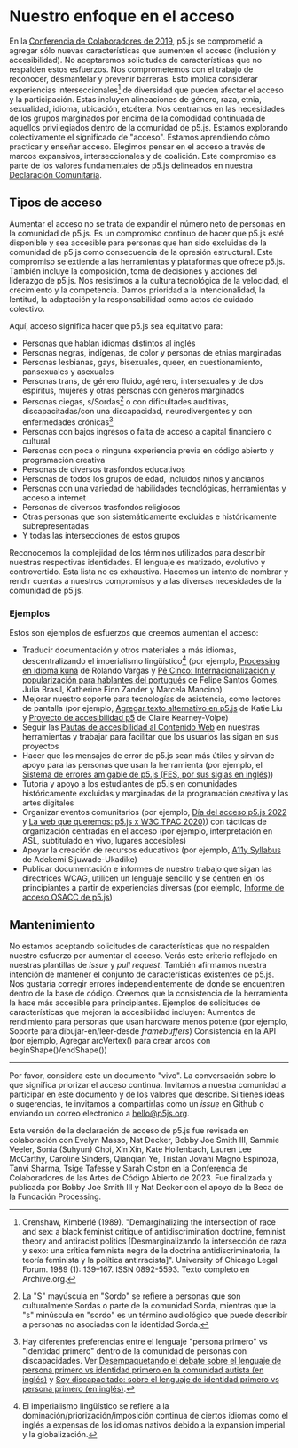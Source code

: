<!-- Lo que significa nuestro compromiso con el acceso para colaboradoras y usuarias de la biblioteca. -->

# Nuestro enfoque en el acceso

En la [Conferencia de Colaboradores de 2019](https://p5js.org/community/contributors-conference-2019.html), p5.js se comprometió a agregar sólo nuevas características que aumenten el acceso (inclusión y accesibilidad). No aceptaremos solicitudes de características que no respalden estos esfuerzos. Nos comprometemos con el trabajo de reconocer, desmantelar y prevenir barreras. Esto implica considerar experiencias interseccionales[^1] de diversidad que pueden afectar el acceso y la participación. Estas incluyen alineaciones de género, raza, etnia, sexualidad, idioma, ubicación, etcétera. Nos centramos en las necesidades de los grupos marginados por encima de la comodidad continuada de aquellos privilegiados dentro de la comunidad de p5.js. Estamos explorando colectivamente el significado de "acceso". Estamos aprendiendo cómo practicar y enseñar acceso. Elegimos pensar en el acceso a través de marcos expansivos, interseccionales y de coalición. Este compromiso es parte de los valores fundamentales de p5.js delineados en nuestra [Declaración Comunitaria](https://p5js.org/community/).

## Tipos de acceso

Aumentar el acceso no se trata de expandir el número neto de personas en la comunidad de p5.js. Es un compromiso continuo de hacer que p5.js esté disponible y sea accesible para personas que han sido excluidas de la comunidad de p5.js como consecuencia de la opresión estructural. Este compromiso se extiende a las herramientas y plataformas que ofrece p5.js. También incluye la composición, toma de decisiones y acciones del liderazgo de p5.js. Nos resistimos a la cultura tecnológica de la velocidad, el crecimiento y la competencia. Damos prioridad a la intencionalidad, la lentitud, la adaptación y la responsabilidad como actos de cuidado colectivo.

Aquí, acceso significa hacer que p5.js sea equitativo para:

- Personas que hablan idiomas distintos al inglés
- Personas negras, indígenas, de color y personas de etnias marginadas
- Personas lesbianas, gays, bisexuales, queer, en cuestionamiento, pansexuales y asexuales
- Personas trans, de género fluido, agénero, intersexuales y de dos espíritus, mujeres y otras personas con géneros marginados
- Personas ciegas, s/Sordas[^2] o con dificultades auditivas, discapacitadas/con una discapacidad, neurodivergentes y con enfermedades crónicas[^3]
- Personas con bajos ingresos o falta de acceso a capital financiero o cultural
- Personas con poca o ninguna experiencia previa en código abierto y programación creativa
- Personas de diversos trasfondos educativos
- Personas de todos los grupos de edad, incluidos niños y ancianos
- Personas con una variedad de habilidades tecnológicas, herramientas y acceso a internet
- Personas de diversos trasfondos religiosos
- Otras personas que son sistemáticamente excluidas e históricamente subrepresentadas
- Y todas las intersecciones de estos grupos

Reconocemos la complejidad de los términos utilizados para describir nuestras respectivas identidades. El lenguaje es matizado, evolutivo y controvertido. Esta lista no es exhaustiva. Hacemos un intento de nombrar y rendir cuentas a nuestros compromisos y a las diversas necesidades de la comunidad de p5.js.


### Ejemplos

Estos son ejemplos de esfuerzos que creemos aumentan el acceso:

- Traducir documentación y otros materiales a más idiomas, descentralizando el imperialismo lingüístico[^4] (por ejemplo, [Processing en idioma kuna](https://medium.com/@ProcessingOrg/culture-as-translation-processing-in-kuna-language-with-rolando-vargas-and-edinson-izquierdo-8079f14851f7) de Rolando Vargas y [Pê Cinco: Internacionalización y popularización para hablantes del portugués](https://medium.com/processing-foundation/translating-p5-js-into-portuguese-for-the-brazilian-community-14b969e77ab1) de Felipe Santos Gomes, Julia Brasil, Katherine Finn Zander y Marcela Mancino)
- Mejorar nuestro soporte para tecnologías de asistencia, como lectores de pantalla (por ejemplo, [Agregar texto alternativo en p5.js](https://medium.com/processing-foundation/adding-alt-text-e2c7684e44f8) de Katie Liu y [Proyecto de accesibilidad p5](https://medium.com/processing-foundation/p5-accessibility-115d84535fa8) de Claire Kearney-Volpe)
- Seguir las [Pautas de accesibilidad al Contenido Web](https://www.w3.org/TR/WCAG21/) en nuestras herramientas y trabajar para facilitar que los usuarios las sigan en sus proyectos
- Hacer que los mensajes de error de p5.js sean más útiles y sirvan de apoyo para las personas que usan la herramienta (por ejemplo, el [Sistema de errores amigable de p5.js (FES, por sus siglas en inglés)](https://github.com/processing/p5.js/blob/main/contributor_docs/friendly_error_system.md))
- Tutoría y apoyo a los estudiantes de p5.js en comunidades históricamente excluidas y marginadas de la programación creativa y las artes digitales
- Organizar eventos comunitarios (por ejemplo, [Día del acceso p5.js 2022](https://p5js.org/community/p5js-access-day-2022.html) y [La web que queremos: p5.js x W3C TPAC 2020)](https://medium.com/processing-foundation/p5-js-x-w3c-tpac-bee4c621a053)) con tácticas de organización centradas en el acceso (por ejemplo, interpretación en ASL, subtitulado en vivo, lugares accesibles)
- Apoyar la creación de recursos educativos (por ejemplo, [A11y Syllabus](http://a11ysyllabus.site/) de Adekemi Sijuwade-Ukadike)
- Publicar documentación e informes de nuestro trabajo que sigan las directrices WCAG, utilicen un lenguaje sencillo y se centren en los principiantes a partir de experiencias diversas (por ejemplo, [Informe de acceso OSACC de p5.js](https://github.com/processing/OSACC-p5.js-Access-Report))



## Mantenimiento

No estamos aceptando solicitudes de características que no respalden nuestro esfuerzo por aumentar el acceso. Verás este criterio reflejado en nuestras plantillas de _issue_ y _pull request_. También afirmamos nuestra intención de mantener el conjunto de características existentes de p5.js. Nos gustaría corregir errores independientemente de donde se encuentren dentro de la base de código. Creemos que la consistencia de la herramienta la hace más accesible para principiantes. Ejemplos de solicitudes de características que mejoran la accesibilidad incluyen:
Aumentos de rendimiento para personas que usan hardware menos potente (por ejemplo, Soporte para dibujar-en/leer-desde _framebuffers_)
Consistencia en la API (por ejemplo, Agregar arcVertex() para crear arcos con beginShape()/endShape())

___

Por favor, considera este un documento "vivo". La conversación sobre lo que significa priorizar el acceso continua. Invitamos a nuestra comunidad a participar en este documento y de los valores que describe. Si tienes ideas o sugerencias, te invitamos a compartirlas como un _issue_ en Github o enviando un correo electrónico a hello@p5js.org.

Esta versión de la declaración de acceso de p5.js fue revisada en colaboración con Evelyn Masso, Nat Decker, Bobby Joe Smith III, Sammie Veeler, Sonia (Suhyun) Choi, Xin Xin, Kate Hollenbach, Lauren Lee McCarthy, Caroline Sinders, Qianqian Ye, Tristan Jovani Magno Espinoza, Tanvi Sharma, Tsige Tafesse y Sarah Ciston en la Conferencia de Colaboradores de las Artes de Código Abierto de 2023. Fue finalizada y publicada por Bobby Joe Smith III y Nat Decker con el apoyo de la Beca de la Fundación Processing. 

[^1]: Crenshaw, Kimberlé (1989). "Demarginalizing the intersection of race and sex: a black feminist critique of antidiscrimination doctrine, feminist theory and antiracist politics \[Desmarginalizando la intersección de raza y sexo: una crítica feminista negra de la doctrina antidiscriminatoria, la teoría feminista y la política antirracista\]". University of Chicago Legal Forum. 1989 (1): 139–167. ISSN 0892-5593. Texto completo en Archive.org.
[^2]: La "S" mayúscula en "Sordo" se refiere a personas que son culturalmente Sordas o parte de la comunidad Sorda, mientras que la "s" minúscula en "sordo" es un término audiológico que puede describir a personas no asociadas con la identidad Sorda.
[^3]: Hay diferentes preferencias entre el lenguaje "persona primero" vs "identidad primero" dentro de la comunidad de personas con discapacidades. Ver [Desempaquetando el debate sobre el lenguaje de persona primero vs identidad primero en la comunidad autista (en inglés)](https://news.northeastern.edu/2018/07/12/unpacking-the-debate-over-person-first-vs-identity-first-language-in-the-autism-community/) y [Soy discapacitado: sobre el lenguaje de identidad primero vs persona primero (en inglés)](https://thebodyisnotanapology.com/magazine/i-am-disabled-on-identity-first-versus-people-first-language/).
[^4]: El imperialismo lingüístico se refiere a la dominación/priorización/imposición continua de ciertos idiomas como el inglés a expensas de los idiomas nativos debido a la expansión imperial y la globalización.
